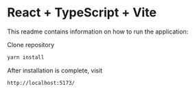 # React + TypeScript + Vite

This readme contains information on how to run the application:

Clone repository

```bash
yarn install
```

After installation is complete, visit
```
http://localhost:5173/
```
